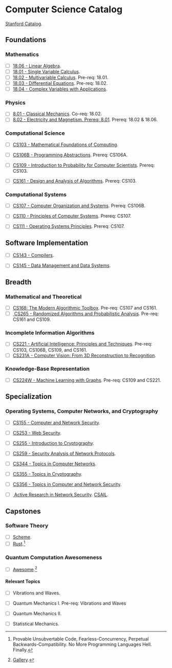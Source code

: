 # Computer Science Catalog
[Stanford Catalog](https://bulletin.stanford.edu/programs/CS-BS).

## Foundations

### Mathematics
- [ ] [18.06 - Linear Algebra](https://ocw.mit.edu/courses/18-06sc-linear-algebra-fall-2011/pages/syllabus/).
- [ ] [18.01 - Single Variable Calculus](https://ocw.mit.edu/courses/18-01sc-single-variable-calculus-fall-2010/pages/syllabus/).
- [ ] [18.02 - Multivariable Calculus](https://ocw.mit.edu/courses/18-02sc-multivariable-calculus-fall-2010/pages/syllabus/). Pre-req: 18.01.
- [ ] [18.03 - Differential Equations](https://ocw.mit.edu/courses/18-03sc-differential-equations-fall-2011/). Pre-req: 18.02.
- [ ] [18.04 - Complex Variables with Applications](https://ocw.mit.edu/courses/18-04-complex-variables-with-applications-spring-2018/pages/syllabus/).

### Physics
- [ ] [8.01 - Classical Mechanics](https://ocw.mit.edu/courses/physics/8-01sc-classical-mechanics-fall-2016/). Co-req: 18.02.
- [ ] [8.02 - Electricity and Magnetism. Prereq: 8.01](https://ocw.mit.edu/courses/physics/8-02-physics-ii-electricity-and-magnetism-spring-2007/). Prereq: 18.02 & 18.06.

### Computational Science 
- [ ] [CS103 - Mathematical Foundations of Computing](https://web.stanford.edu/class/cs103/schedule.html).
- [ ] [CS106B - Programming Abstractions](https://web.stanford.edu/class/cs106b/). Prereq: CS106A.

- [ ] [CS109 - Introduction to Probability for Computer Scientists](https://web.stanford.edu/class/cs109/). Prereq: CS103.
- [ ] [CS161 - Design and Analysis of Algorithms](https://web.stanford.edu/class/archive/cs/cs161/cs161.1166/). Prereq: CS103.

### Computational Systems
- [ ] [CS107 - Computer Organization and Systems](https://web.stanford.edu/class/archive/cs/cs107/cs107.1224/calendar). Prereq: CS106B.

- [ ] [CS110 - Principles of Computer Systems](https://web.stanford.edu/class/cs110/). Prereq: CS107.
- [ ] [CS111 - Operating Systems Principles](https://web.stanford.edu/class/cs111/spring22/). Prereq: CS107.

## Software Implementation
- [ ] [CS143 - Compilers](https://web.stanford.edu/class/cs143/).
- [ ] [CS145 - Data Management and Data Systems](https://cs145-fa19.github.io/#).



## Breadth

### Mathematical and Theoretical
- [ ] [CS168: The Modern Algorithmic Toolbox](https://web.stanford.edu/class/cs168/). Pre-req: CS107 and CS161.
- [ ] [ CS265 - Randomized Algorithms and Probabilistic Analysis](https://web.stanford.edu/class/cs265/). Pre-req: CS161 and CS109.

### Incomplete Information Algorithms
- [ ] [CS221 - Artificial Intelligence: Principles and Techniques](https://stanford-cs221.github.io/spring2022/). Pre-req: CS103, CS106B, CS109, and CS161.
- [ ] [CS231A - Computer Vision: From 3D Reconstruction to Recognition](https://web.stanford.edu/class/cs231a/).

### Knowledge-Base Representation
- [ ] [CS224W - Machine Learning with Graphs](https://web.stanford.edu/class/cs224w/). Pre-req: CS109 and CS221.


## Specialization
### Operating Systems, Computer Networks, and Cryptography
- [ ] [CS155 - Computer and Network Security](https://crypto.stanford.edu/cs155old/cs155-spring17/).
- [ ] [CS253 - Web Security](https://web.stanford.edu/class/cs253/).
- [ ] [CS255 - Introduction to Cryptography](https://crypto.stanford.edu/~dabo/cs255/syllabus.html).
- [ ] [CS259 - Security Analysis of Network Protocols](https://web.stanford.edu/class/cs259/WWW08/).
- [ ] [CS344 - Topics in Computer Networks](https://bulletin.stanford.edu/courses/1058581).
- [ ] [CS355 - Topics in Cryptography](https://crypto.stanford.edu/~dabo/courses/cs355_spring14/syllabus.html).
- [ ] [CS356 - Topics in Computer and Network Security](https://cs356.stanford.edu/).
- [ ] [ Active Research in Network Security](https://seclab.stanford.edu/). [CSAIL](https://www.csail.mit.edu/).



## Capstones

### Software Theory
- [ ] [Scheme](https://www.schemers.org/).
- [ ] [Rust](https://doc.rust-lang.org/book/).[^1]

### Quantum Computation Awesomeness
- [ ] [Awesome](https://github.com/desireevl/awesome-quantum-computing).[^2]
#### Relevant Topics
- [ ] Vibrations and Waves.
- [ ] Quantum Mechanics I. Pre-req: Vibrations and Waves
- [ ] Quantum Mechanics II.
- [ ] Statistical Mechanics.



[^1]: Provable Unsubvertable Code, Fearless-Concurrency, Perpetual Backwards-Compatibility. No More Programming Languages Hell. Finally.
[^2]: [Gallery](https://archive.org/details/1111101000-robots/page/n1/mode/2up?view=theater).



